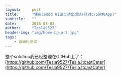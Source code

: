 ```yaml
---
layout:     post
title:      "使用Coded UI做自动化测试(针对C/S架构App)"
subtitle:   ""
date:       2016-08-04
author:     "Tesla9527"
header-img: "img/home-bg-art.jpg"
tags:
    - 自动化测试
---
```

整个solution我已经整理在GitHub上了：[https://github.com/Tesla9527/Tesla.ItcastCater](https://github.com/Tesla9527/Tesla.ItcastCater)

